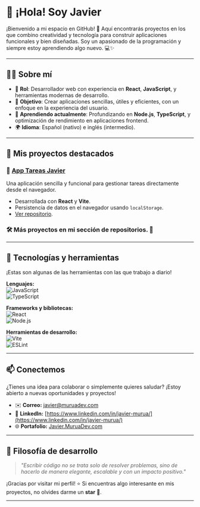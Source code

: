# 👋 ¡Hola! Soy Javier  

¡Bienvenido a mi espacio en GitHub! 🚀 Aquí encontrarás proyectos en los que combino creatividad y tecnología para construir aplicaciones funcionales y bien diseñadas. Soy un apasionado de la programación y siempre estoy aprendiendo algo nuevo. 💻✨  

---

## **🧑‍💻 Sobre mí**
- 🌟 **Rol**: Desarrollador web con experiencia en **React**, **JavaScript**, y herramientas modernas de desarrollo.
- 🎯 **Objetivo**: Crear aplicaciones sencillas, útiles y eficientes, con un enfoque en la experiencia del usuario.
- 🌱 **Aprendiendo actualmente**: Profundizando en **Node.js**, **TypeScript**, y optimización de rendimiento en aplicaciones frontend.
- 🌍 **Idioma**: Español (nativo) e inglés (intermedio).

---

## **📂 Mis proyectos destacados**
### 📝 [**App Tareas Javier**](https://apptareas.muruadev.com/)  
Una aplicación sencilla y funcional para gestionar tareas directamente desde el navegador.  
- Desarrollada con **React** y **Vite**.  
- Persistencia de datos en el navegador usando `localStorage`.  
- [Ver repositorio](https://github.com/JavierMurua/app-tareas-javier).

### 🛠️ Más proyectos en mi sección de repositorios. 🚀

---

## **🔧 Tecnologías y herramientas**
¡Estas son algunas de las herramientas con las que trabajo a diario!  

**Lenguajes:**  
![JavaScript](https://img.shields.io/badge/-JavaScript-F7DF1E?logo=javascript&logoColor=black&style=flat-square)  
![TypeScript](https://img.shields.io/badge/-TypeScript-007ACC?logo=typescript&logoColor=white&style=flat-square)  

**Frameworks y bibliotecas:**  
![React](https://img.shields.io/badge/-React-61DAFB?logo=react&logoColor=black&style=flat-square)  
![Node.js](https://img.shields.io/badge/-Node.js-339933?logo=node.js&logoColor=white&style=flat-square)  

**Herramientas de desarrollo:**  
![Vite](https://img.shields.io/badge/-Vite-646CFF?logo=vite&logoColor=white&style=flat-square)  
![ESLint](https://img.shields.io/badge/-ESLint-4B32C3?logo=eslint&logoColor=white&style=flat-square)  

---

## **📫 Conectemos**
¿Tienes una idea para colaborar o simplemente quieres saludar? ¡Estoy abierto a nuevas oportunidades y proyectos!  

- ✉️ **Correo:** [javier@muruadev.com](mailto:javier@muruadev.com) 
- 💼 **LinkedIn:** [https://www.linkedin.com/in/javier-murua/](https://www.linkedin.com/in/javier-murua/)
- 🌐 **Portafolio:** [Javier.MuruaDev.com](https://javier.muruadev.com/)  

---

## **🎯 Filosofía de desarrollo**
> _"Escribir código no se trata solo de resolver problemas, sino de hacerlo de manera elegante, escalable y con un impacto positivo."_  

¡Gracias por visitar mi perfil! ⭐ Si encuentras algo interesante en mis proyectos, no olvides darme un **star** 🌟.  

---
